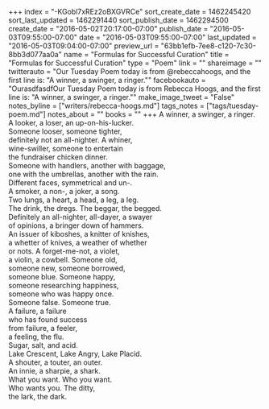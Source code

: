 +++
index = "-KGobl7xREz2oBXGVRCe"
sort_create_date = 1462245420
sort_last_updated = 1462291440
sort_publish_date = 1462294500
create_date = "2016-05-02T20:17:00-07:00"
publish_date = "2016-05-03T09:55:00-07:00"
date = "2016-05-03T09:55:00-07:00"
last_updated = "2016-05-03T09:04:00-07:00"
preview_url = "63bb1efb-7ee8-c120-7c30-8bb3d077aa0a"
name = "Formulas for Successful Curation"
title = "Formulas for Successful Curation"
type = "Poem"
link = ""
shareimage = ""
twitterauto = "Our Tuesday Poem today is from @rebeccahoogs, and the first line is: \"A winner, a swinger, a ringer.\""
facebookauto = "OurasdfasdfOur Tuesday Poem today is from Rebecca Hoogs, and the first line is: \"A winner, a swinger, a ringer.\""
make_image_tweet = "False"
notes_byline = ["writers/rebecca-hoogs.md"]
tags_notes = ["tags/tuesday-poem.md"]
notes_about = ""
books = ""
+++
A winner, a swinger, a ringer.<br>
A looker, a loser, an up-on-his-lucker.<br>
Someone looser, someone tighter,<br>
definitely not an all-nighter. A whiner,<br>
wine-swiller, someone to entertain<br>
the fundraiser chicken dinner.<br>
Someone with handlers, another with baggage,<br>
one with the umbrellas, another with the rain.<br>
Different faces, symmetrical and un-.<br>
A smoker, a non-, a joker, a song.<br>
Two lungs, a heart, a head, a leg, a leg.<br>
The drink, the dregs. The beggar, the begged.<br>
Definitely an all-nighter, all-dayer, a swayer<br>
of opinions, a bringer down of hammers.<br>
An issuer of kiboshes, a knitter of knishes,<br>
a whetter of knives, a weather of whether<br>
or nots. A forget-me-not, a violet,<br>
a violin, a cowbell. Someone old,<br>
someone new, someone borrowed,<br>
someone blue. Someone happy,<br>
someone researching happiness,<br>
someone who was happy once.<br>
Someone false. Someone true.<br>
A failure, a failure<br>
who has found success<br>
from failure, a feeler,<br>
a feeling, the flu.<br>
Sugar, salt, and acid.<br>
Lake Crescent, Lake Angry, Lake Placid.<br>
A shouter, a touter, an outer.<br>
An innie, a sharpie, a shark.<br>
What you want. Who you want.<br>
Who wants you. The ditty,<br>
the lark, the dark. 